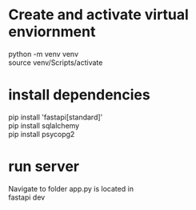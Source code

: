 

# Create and activate virtual enviornment  
python -m venv venv  
source venv/Scripts/activate  

# install dependencies 
pip install 'fastapi[standard]'    
pip install sqlalchemy  
pip install psycopg2  

# run server  
Navigate to folder app.py is located in  
fastapi dev 

